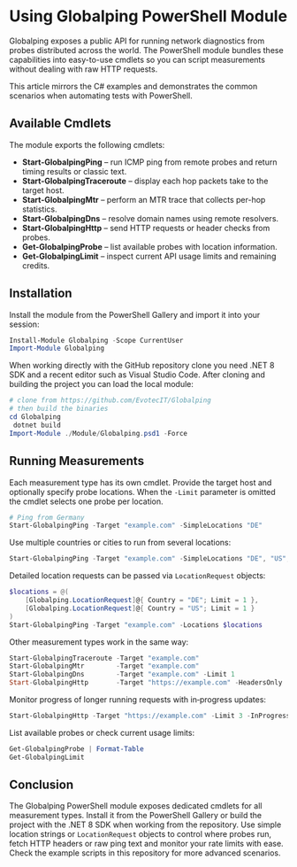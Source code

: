 # Using Globalping PowerShell Module

Globalping exposes a public API for running network diagnostics from probes distributed across the world. The PowerShell module bundles these capabilities into easy-to-use cmdlets so you can script measurements without dealing with raw HTTP requests.

This article mirrors the C# examples and demonstrates the common scenarios when automating tests with PowerShell.

## Available Cmdlets

The module exports the following cmdlets:

- **Start-GlobalpingPing** – run ICMP ping from remote probes and return timing results or classic text.
- **Start-GlobalpingTraceroute** – display each hop packets take to the target host.
- **Start-GlobalpingMtr** – perform an MTR trace that collects per-hop statistics.
- **Start-GlobalpingDns** – resolve domain names using remote resolvers.
- **Start-GlobalpingHttp** – send HTTP requests or header checks from probes.
- **Get-GlobalpingProbe** – list available probes with location information.
- **Get-GlobalpingLimit** – inspect current API usage limits and remaining credits.

## Installation

Install the module from the PowerShell Gallery and import it into your session:

```powershell
Install-Module Globalping -Scope CurrentUser
Import-Module Globalping
```

When working directly with the GitHub repository clone you need .NET 8 SDK and a recent editor such as Visual Studio Code. After cloning and building the project you can load the local module:

```powershell
# clone from https://github.com/EvotecIT/Globalping
# then build the binaries
cd Globalping
 dotnet build
Import-Module ./Module/Globalping.psd1 -Force
```

## Running Measurements

Each measurement type has its own cmdlet. Provide the target host and optionally specify probe locations. When the `-Limit` parameter is omitted the cmdlet selects one probe per location.

```powershell
# Ping from Germany
Start-GlobalpingPing -Target "example.com" -SimpleLocations "DE"
```

Use multiple countries or cities to run from several locations:

```powershell
Start-GlobalpingPing -Target "example.com" -SimpleLocations "DE", "US", "GB"
```

Detailed location requests can be passed via `LocationRequest` objects:

```powershell
$locations = @(
    [Globalping.LocationRequest]@{ Country = "DE"; Limit = 1 },
    [Globalping.LocationRequest]@{ Country = "US"; Limit = 1 }
)
Start-GlobalpingPing -Target "example.com" -Locations $locations
```

Other measurement types work in the same way:

```powershell
Start-GlobalpingTraceroute -Target "example.com"
Start-GlobalpingMtr        -Target "example.com"
Start-GlobalpingDns        -Target "example.com" -Limit 1
Start-GlobalpingHttp       -Target "https://example.com" -HeadersOnly
```

Monitor progress of longer running requests with in‑progress updates:

```powershell
Start-GlobalpingHttp -Target "https://example.com" -Limit 3 -InProgressUpdates -WaitTime 60
```

List available probes or check current usage limits:

```powershell
Get-GlobalpingProbe | Format-Table
Get-GlobalpingLimit
```

## Conclusion

The Globalping PowerShell module exposes dedicated cmdlets for all measurement types. Install it from the PowerShell Gallery or build the project with the .NET 8 SDK when working from the repository. Use simple location strings or `LocationRequest` objects to control where probes run, fetch HTTP headers or raw ping text and monitor your rate limits with ease. Check the example scripts in this repository for more advanced scenarios.

